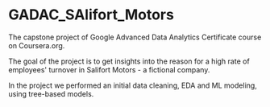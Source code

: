 # GADAC_SAlifort_Motors
 
The capstone project of Google Advanced Data Analytics Certificate course on Coursera.org.

The goal of the project is to get insights into the reason for a high rate of employees' turnover in Salifort Motors - a fictional company.

In the project we performed an initial data cleaning, EDA and ML modeling, using tree-based models. 
